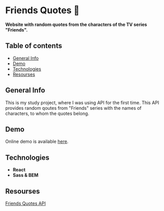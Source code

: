 # Friends Quotes :green_heart:
**Website with random quotes from the characters of the TV series "Friends".**


## Table of contents
  - [General Info](#general-info)
  - [Demo](#demo)
  - [Technologies](#technologies)
  - [Resourses](#resourses)


## General Info

This is my study project, where I was using API for the first time. This API provides random qoutes from "Friends" series with the names of characters, to whom the quotes belong.


## Demo
Online demo is available [here](https://livelife26.github.io/friends-quotes/).


## Technologies
- **React**  
- **Sass & BEM**

## Resourses
[Friends Quotes API](https://friends-quotes-api.herokuapp.com/)
